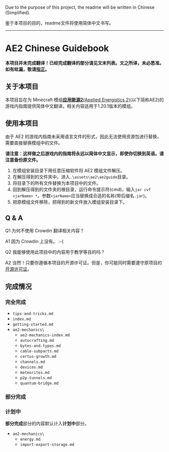 Due to the purpose of this project, the readme will be written in Chinese (Simplified).

鉴于本项目的目的，readme文件将使用简体中文书写。

---

# AE2 Chinese Guidebook

**本项目并未完成翻译！已经完成翻译的部分请见文末列表。文之所译，未必悉准。如有纰漏，敬请[指正](https://github.com/nhdsd/AE2-Chinese-Guidebook/issues/new?template=Blank+issue)。**

## 关于本项目
本项目旨在为 Minecraft 模组[**应用能源2**(Applied Energistics 2)](https://github.com/AppliedEnergistics/Applied-Energistics-2)(以下简称AE2)的游戏内指南提供简体中文翻译。相关内容适用于1.20.1版本的模组。

## 使用本项目
由于 AE2 的游戏内指南未采用语言文件的形式，因此无法使用资源包进行替换，需要直接替换模组中的文件。

**请注意：这样做之后游戏内的指南将永远以简体中文显示，即使你切换到英语。请注意备份原文件。**

1. 在模组安装目录下用任意压缩软件将 AE2 模组文件解压。
2. 在解压得到的文件夹中，进入`.\assets\ae2\ae2guide`目录。
3. 将目录下的所有文件替换为本项目中的文件。
4. 回到解压得到的文件夹的根目录，运行命令提示符(cmd)，输入`jar cvf <jarName> *`。参数`<jarName>`应当替换成合适的名称(带后缀名`.jar`)。
5. 把原模组文件移除，把得到的新文件放入模组安装目录下。

## Q & A

Q1 为何不使用 Crowdin 翻译相关内容？

A1 因为 Crowdin 上没有。 :-(

Q2 我能够使用此项目中的内容用于教学等目的吗？

A2 当然！只要你遵循本项目的开源许可证。但是，你可能同时需要遵守原项目的[开源许可证](https://github.com/AppliedEnergistics/Applied-Energistics-2?tab=License-1-ov-file#readme)。

## 完成情况

### 完全完成
* `tips-and-tricks.md`
* `index.md`
* `getting-started.md`
* `ae2-mechanics\`
  * `ae2-mechanics-index.md`
  * `autocrafting.md`
  * `bytes-and-types.md`
  * `cable-subparts.md`
  * `certus-growth.md`
  * `channels.md`
  * `devices.md`
  * `meteorites.md`
  * `p2p-tunnels.md`
  * `quantum-bridge.md`

### 部分完成

### 计划中
**部分完成**部分的内容默认计入**计划中**部分。
* `ae2-mechanics\`
  * `energy.md`
  * `import-export-storage.md`